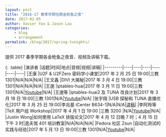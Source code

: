 ```yaml
---
layout: post
title: "2016-17 春季学期往期金枪鱼之夜"
date: 2017-02-05
author: Xavier Yao & Jason Lau
categories:
    - blog
    - arrangement
permalink: /blog/2017/spring-tunights/
---
```


提供 2017 春季学期各金枪鱼之夜音、视频及讲稿下载。

{: .table}
|演讲者   |话题|时间|地点|音频|视频|讲稿|
|---------|----|----|----|----|----|----|
|王康     |U2F & U2FZero 密码学小课堂|2017 年 2 月 25 日 19:00|三教 1301|N/A|N/A|N/A|
|王文鑫   |DIVI 大揭秘|2017 年 3 月 4 日 19:00|三教 1301|N/A|N/A|N/A|
|王邈     |iptables-huai|2017 年 3 月 11 日 19:00|三教 1301|N/A|[Youtube](https://youtu.be/w_vGD-96O54)|N/A|
|王邈等   |iptables-huai2 及 TUNA 改良计划|2017 年 3 月 18 日 19:00|三教 1301|N/A|[Youtube](https://youtu.be/Vnh8hYk6wZE)|N/A|
|张宇翔   |USB 探秘和 TUNA 直播优化|2017 年 3 月 25 日 19:00|李兆基 iCenter B634-1|N/A|N/A|[讲稿](/assets/slides/usb-2017.pdf)|
|李阿玲等 |TeX 用户组 Workshop|2017 年 4 月 1 日 19:00  |三教 3200  |N/A|[Youtube](https://youtu.be/fysg1IaCq2s)|N/A|
|Justin Wong|如何使用 LaTeX 排版论文|2017 年 4 月 12 日晚 7 时；4 月 15 日下午 3 时|逸夫馆 401 培训教室|N/A|N/A|N/A|
|Fedora 社区 Zsun |自动化测试的实践与经验|2017 年 5 月 13 日 19:00|三教 1301|N/A|[Youtube](https://youtu.be/jnZ8Zdygc8o)|N/A|
